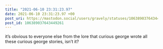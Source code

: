 ```yaml
---
title: "2021-06-10 23:31:23.97"
date: 2021-06-10 23:31:23.97 +00
post_uri: https://mastodon.social/users/gravely/statuses/106389037643449261
post_id: 106389037643449261
---
```

it’s obvious to everyone else from the lore that curious george wrote all these curious george stories, isn’t it?


